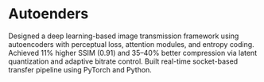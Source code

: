 # Autoenders
Designed a deep learning-based image transmission framework using autoencoders with perceptual loss, attention modules, and entropy coding. Achieved 11% higher SSIM (0.91) and 35–40% better compression via latent quantization and adaptive bitrate control. Built real-time socket-based transfer pipeline using PyTorch and Python.
